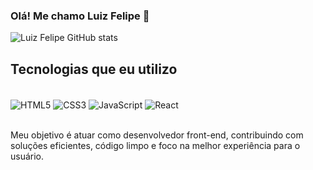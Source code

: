### Olá! Me chamo Luiz Felipe 👋

![Luiz Felipe GitHub stats](https://github-readme-stats.vercel.app/api?username=luiz-feliph&show_icons=true&bg_color=00000000)

## Tecnologias que eu utilizo
<div style:"display: inline-block"><br/>
  <img align="center" alt="HTML5" src="https://img.shields.io/badge/HTML5-E34F26?style=for-the-badge&logo=html5&logoColor=white" />
  <img align="center" alt="CSS3" src="https://img.shields.io/badge/CSS3-1572B6?style=for-the-badge&logo=css3&logoColor=white" />
  <img align="center" alt="JavaScript" src="https://img.shields.io/badge/JavaScript-323330?style=for-the-badge&logo=javascript&logoColor=F7DF1E" />
  <img align="center" alt="React" src="https://img.shields.io/badge/react-%2320232a.svg?style=for-the-badge&logo=react&logoColor=%2361DAFB" />
<div/><br/>
  
Meu objetivo é atuar como desenvolvedor front-end, contribuindo com soluções eficientes, código limpo e foco na melhor experiência para o usuário.
